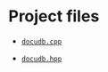 # Project files

  - [`docudb.cpp`](doc_docudb.md#standardese-docudb-cpp)

  - [`docudb.hpp`](doc_docudb.md#standardese-docudb-hpp)

